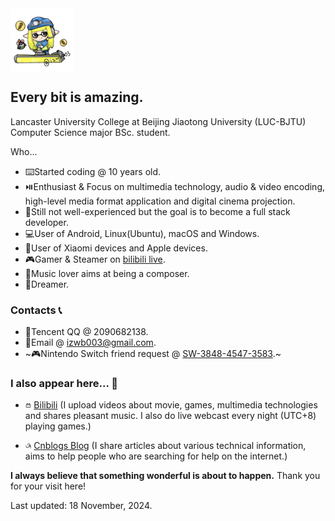 <img src="https://raw.githubusercontent.com/izwb003/izwb003/main/img/Head_Avatar.jpg" align="center" width="20%" height="20%" title="This avatar is a gift drawn by @イケメン狗 as the most special gift given to me in recent years." />

## Every bit is amazing.

Lancaster University College at Beijing Jiaotong University (LUC-BJTU) Computer Science major BSc. student.

Who...

* ⌨️Started coding @ 10 years old.
* ⏯️Enthusiast & Focus on multimedia technology, audio & video encoding, high-level media format application and digital cinema projection.
* 📖Still not well-experienced but the goal is to become a full stack developer.
* 💻User of Android, Linux(Ubuntu), macOS and Windows.
* 📱User of Xiaomi devices and Apple devices.
* 🎮Gamer & Steamer on [bilibili live](https://live.bilibili.com/7389717).
* 🎵Music lover aims at being a composer.
* 🌙Dreamer.

### Contacts 📞

* 💬Tencent QQ @ 2090682138.
* 📧Email @ [izwb003@gmail.com](mailto:izwb003@gmail.com).
* ~🎮Nintendo Switch friend request @ [SW-3848-4547-3583](https://lounge.nintendo.com/friendcode/3848-4547-3583/DJrvhTPnwf).~

### I also appear here... 🤝

* <img src="https://raw.githubusercontent.com/izwb003/izwb003/main/img/ico/bilibili-line.svg" width="2%" height="2%" /> [Bilibili](https://space.bilibili.com/36937211) (I upload videos about movie, games, multimedia technologies and shares pleasant music. I also do live webcast every night (UTC+8) playing games.)

* <img src="https://raw.githubusercontent.com/izwb003/izwb003/main/img/ico/cnblogs.svg" width="2%" height="2%" /> [Cnblogs Blog](https://www.cnblogs.com/izwb003/) (I share articles about various technical information, aims to help people who are searching for help on the internet.)

**I always believe that something wonderful is about to happen.** Thank you for your visit here!

Last updated: 18 November, 2024.


<!--
**izwb003/izwb003** is a ✨ _special_ ✨ repository because its `README.md` (this file) appears on your GitHub profile.

Here are some ideas to get you started:

- 🔭 I’m currently working on ...
- 🌱 I’m currently learning ...
- 👯 I’m looking to collaborate on ...
- 🤔 I’m looking for help with ...
- 💬 Ask me about ...
- 📫 How to reach me: ...
- 😄 Pronouns: ...
- ⚡ Fun fact: ...
-->
